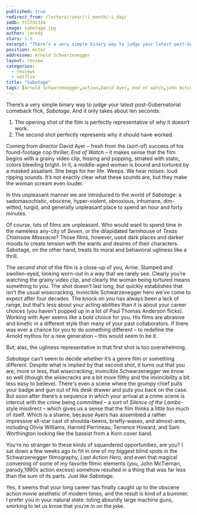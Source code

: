 ```yaml
---
published: true
redirect_from: /letters/:year/:i_month/:i_day/
imdb: tt1742334
image: sabotage.jpg
author: jaredy 
stars: 1.5
excerpt: "There’s a very simple binary way to judge your latest post-Gubernatorial comeback flick, Sabotage. And it only takes about ten seconds."
position: Actor
addressee: Arnold Schwarzenegger
layout: review
categories: 
  - reviews
  - netflix
title: "Sabotage"
tags: [Arnold Schwarzenegger,action,David Ayer, end of watch,john mctiernan,]
---
```

There’s a very simple binary way to judge your latest post-Gubernatorial comeback flick, *Sabotage*. And it only takes about ten seconds:

1. The opening shot of the film is perfectly representative of why it doesn’t work. 
2. The second shot perfectly represents why it should have worked. 

Coming from director David Ayer – fresh from the (sort-of) success of his found-footage cop thriller, *End of Watch* – it makes sense that the film begins with a grainy video clip, hissing and popping, striated with static, colors bleeding bright. In it, a middle-aged woman is bound and tortured by a masked assailant. She begs for her life. Weeps. We hear noises: loud ripping sounds. It’s not exactly clear what these sounds are, but they make the woman scream even louder. 

In this unpleasant manner we are introduced to the world of *Sabotage*: a sadomasochistic, obscene, hyper-violent, obnoxious, inhumane, dim-witted, turgid, and generally unpleasant place to spend an hour and forty minutes. 

Of course, lots of films are unpleasant. Who would want to spend time in the nameless any-city of *Seven*, or the dilapidated farmhouse of *Texas Chainsaw Massacre*? Those films, however, used dark places and darker moods to create tension with the wants and desires of their characters. Sabotage, on the other hand, treats its moral and behavioral ugliness like a thrill.

The second shot of the film is a close-up of you, Arnie. Slumped and swollen-eyed, looking worn-out in a way that we rarely see. Clearly you’re watching the grainy video clip, and clearly the woman being tortured means something to you. The shot doesn’t last long, but quickly establishes that isn’t the usual wisecracking, invincible Schwarzenegger hero we’ve come to expect after four decades. The knock on you has always been a lack of range, but that’s less about your acting abilities than it is about your career choices (you haven’t popped up in a lot of Paul Thomas Anderson flicks). Working with Ayer seems like a bold choice for you. His films are abrasive and kinetic in a different style than many of your past collaborators. If there was ever a chance for you to do something different – to redefine the Arnold mythos for a new generation – this would seem to be it. 

But, alas, the ugliness representative in that first shot is too overwhelming. 

*Sabotage* can’t seem to decide whether it’s a genre film or something different. Despite what is implied by that second shot, it turns out that you are, more or less, that wisecracking, invincible Schwarzenegger we know so well (though the wisecracks are a bit more filthy and the invincibility a bit less easy to believe). There's even a scene where the grumpy chief pulls your badge and gun out of his desk drawer and puts you back on the case. But soon after there’s a sequence in which your arrival at a crime scene is intercut with the crime being committed – a sort of *Silence of the Lambs*-style misdirect – which gives us a sense that the film thinks a little too much of itself. Which is a shame, because Ayers has assembled a rather impressive all-star cast of shoulda-beens, briefly-wases, and almost-ares, including Olivia Williams, Harrold Perrineau, Terrence Howard, and Sam Worthington looking like the bassist from a Korn cover band.

You’re no stranger to these kinds of squandered opportunities, are you? I sat down a few weeks ago to fill in one of my biggest blind spots in the Schwarzenegger filmography, *Last Action Hero*, and even that magical convening of some of my favorite filmic elements (you, John McTiernan, parody,1990s action excess) somehow resulted in a thing that was far less than the sum of its parts. Just like *Sabotage*.  

Yes, it seems that your long career has finally caught up to the obscene action movie aesthetic of modern times, and the result is kind of a bummer. I prefer you in your natural state: toting absurdly large machine guns, smirking to let us know that you’re in on the joke. 